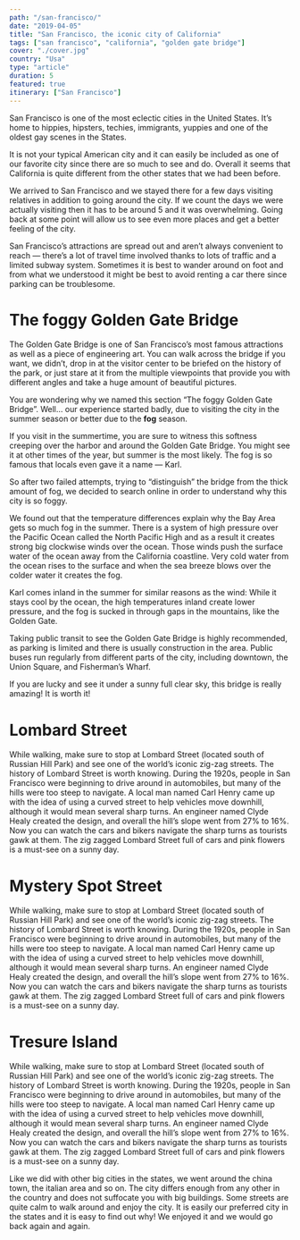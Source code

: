 ```yaml
---
path: "/san-francisco/"
date: "2019-04-05"
title: "San Francisco, the iconic city of California"
tags: ["san francisco", "california", "golden gate bridge"]
cover: "./cover.jpg"
country: "Usa"
type: "article"
duration: 5
featured: true
itinerary: ["San Francisco"]
---
```


San Francisco is one of the most eclectic cities in the United States. It’s home to hippies, hipsters, techies, immigrants, yuppies and one of the oldest gay scenes in the States.

It is not your typical American city and it can easily be included as one of our favorite city since there are so much to see and do. Overall it seems that California is quite different from the other states that we had been before.

<rehype-image src="square3.jpg"></rehype-image>

We arrived to San Francisco and we stayed there for a few days visiting relatives in addition to going around the city. If we count the days we were actually visiting then it has to be around 5 and it was overwhelming. Going back at some point will allow us to see even more places and get a better feeling of the city.

<tip title="Transportation">
San Francisco’s attractions are spread out and aren’t always convenient to reach — there’s a lot of travel time involved thanks to lots of traffic and a limited subway system. Sometimes it is best to wander around on foot and from what we understood it might be best to avoid renting a car there since parking can be troublesome.
</tip>

<rehype-image src="square1.jpg"></rehype-image>

# The foggy Golden Gate Bridge

The Golden Gate Bridge is one of San Francisco’s most famous attractions as well as a piece of engineering art. You can walk across the bridge if you want, we didn’t, drop in at the visitor center to be briefed on the history of the park, or just stare at it from the multiple viewpoints that provide you with different angles and take a huge amount of beautiful pictures.

You are wondering why we named this section “The foggy Golden Gate Bridge”. Well… our experience started badly, due to visiting the city in the summer season or better due to the **fog** season.

If you visit in the summertime, you are sure to witness this softness creeping over the harbor and around the Golden Gate Bridge. You might see it at other times of the year, but summer is the most likely. The fog is so famous that locals even gave it a name — Karl.

So after two failed attempts, trying to “distinguish” the bridge from the thick amount of fog, we decided to search online in order to understand why this city is so foggy.

<rehype-image src="gate2.jpg"></rehype-image>

We found out that the temperature differences explain why the Bay Area gets so much fog in the summer. There is a system of high pressure over the Pacific Ocean called the North Pacific High and as a result it creates strong big clockwise winds over the ocean. Those winds push the surface water of the ocean away from the California coastline. Very cold water from the ocean rises to the surface and when the sea breeze blows over the colder water it creates the fog.

Karl comes inland in the summer for similar reasons as the wind: While it stays cool by the ocean, the high temperatures inland create lower pressure, and the fog is sucked in through gaps in the mountains, like the Golden Gate.

<tip title="Going there by bus">
Taking public transit to see the Golden Gate Bridge is highly recommended, as parking is limited and there is usually construction in the area. Public buses run regularly from different parts of the city, including downtown, the Union Square, and Fisherman’s Wharf.
</tip>

If you are lucky and see it under a sunny full clear sky, this bridge is really amazing! It is worth it!

<rehype-image src="gate2.jpg"></rehype-image>

# Lombard Street

While walking, make sure to stop at Lombard Street (located south of Russian Hill Park) and see one of the world’s iconic zig-zag streets.
The history of Lombard Street is worth knowing. During the 1920s, people in San Francisco were beginning to drive around in automobiles, but many of the hills were too steep to navigate. A local man named Carl Henry came up with the idea of using a curved street to help vehicles move downhill, although it would mean several sharp turns. An engineer named Clyde Healy created the design, and overall the hill’s slope went from 27% to 16%. Now you can watch the cars and bikers navigate the sharp turns as tourists gawk at them.
The zig zagged Lombard Street full of cars and pink flowers is a must-see on a sunny day.

<rehype-image src="lombard1.jpg"></rehype-image>

# Mystery Spot Street

While walking, make sure to stop at Lombard Street (located south of Russian Hill Park) and see one of the world’s iconic zig-zag streets.
The history of Lombard Street is worth knowing. During the 1920s, people in San Francisco were beginning to drive around in automobiles, but many of the hills were too steep to navigate. A local man named Carl Henry came up with the idea of using a curved street to help vehicles move downhill, although it would mean several sharp turns. An engineer named Clyde Healy created the design, and overall the hill’s slope went from 27% to 16%. Now you can watch the cars and bikers navigate the sharp turns as tourists gawk at them.
The zig zagged Lombard Street full of cars and pink flowers is a must-see on a sunny day.

<rehype-image src="mystery2.jpg"></rehype-image>

# Tresure Island

While walking, make sure to stop at Lombard Street (located south of Russian Hill Park) and see one of the world’s iconic zig-zag streets.
The history of Lombard Street is worth knowing. During the 1920s, people in San Francisco were beginning to drive around in automobiles, but many of the hills were too steep to navigate. A local man named Carl Henry came up with the idea of using a curved street to help vehicles move downhill, although it would mean several sharp turns. An engineer named Clyde Healy created the design, and overall the hill’s slope went from 27% to 16%. Now you can watch the cars and bikers navigate the sharp turns as tourists gawk at them.
The zig zagged Lombard Street full of cars and pink flowers is a must-see on a sunny day.

<rehype-image src="treasure3.jpg"></rehype-image>

Like we did with other big cities in the states, we went around the china town, the italian area and so on. The city differs enough from any other in the country and does not suffocate you with big buildings. Some streets are quite calm to walk around and enjoy the city. It is easily our preferred city in the states and it is easy to find out why! We enjoyed it and we would go back again and again.
